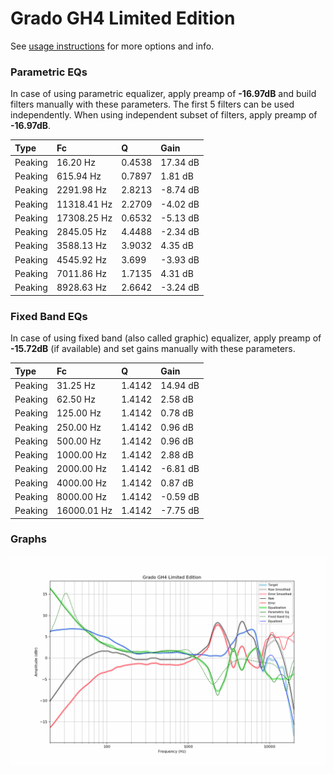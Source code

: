 # Grado GH4 Limited Edition
See [usage instructions](https://github.com/jaakkopasanen/AutoEq#usage) for more options and info.

### Parametric EQs
In case of using parametric equalizer, apply preamp of **-16.97dB** and build filters manually
with these parameters. The first 5 filters can be used independently.
When using independent subset of filters, apply preamp of **-16.97dB**.

| Type    | Fc          |      Q | Gain     |
|:--------|:------------|:-------|:---------|
| Peaking | 16.20 Hz    | 0.4538 | 17.34 dB |
| Peaking | 615.94 Hz   | 0.7897 | 1.81 dB  |
| Peaking | 2291.98 Hz  | 2.8213 | -8.74 dB |
| Peaking | 11318.41 Hz | 2.2709 | -4.02 dB |
| Peaking | 17308.25 Hz | 0.6532 | -5.13 dB |
| Peaking | 2845.05 Hz  | 4.4488 | -2.34 dB |
| Peaking | 3588.13 Hz  | 3.9032 | 4.35 dB  |
| Peaking | 4545.92 Hz  | 3.699  | -3.93 dB |
| Peaking | 7011.86 Hz  | 1.7135 | 4.31 dB  |
| Peaking | 8928.63 Hz  | 2.6642 | -3.24 dB |

### Fixed Band EQs
In case of using fixed band (also called graphic) equalizer, apply preamp of **-15.72dB**
(if available) and set gains manually with these parameters.

| Type    | Fc          |      Q | Gain     |
|:--------|:------------|:-------|:---------|
| Peaking | 31.25 Hz    | 1.4142 | 14.94 dB |
| Peaking | 62.50 Hz    | 1.4142 | 2.58 dB  |
| Peaking | 125.00 Hz   | 1.4142 | 0.78 dB  |
| Peaking | 250.00 Hz   | 1.4142 | 0.96 dB  |
| Peaking | 500.00 Hz   | 1.4142 | 0.96 dB  |
| Peaking | 1000.00 Hz  | 1.4142 | 2.88 dB  |
| Peaking | 2000.00 Hz  | 1.4142 | -6.81 dB |
| Peaking | 4000.00 Hz  | 1.4142 | 0.87 dB  |
| Peaking | 8000.00 Hz  | 1.4142 | -0.59 dB |
| Peaking | 16000.01 Hz | 1.4142 | -7.75 dB |

### Graphs
![](./Grado%20GH4%20Limited%20Edition.png)